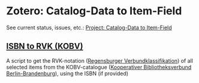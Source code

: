 # Zotero: Catalog-Data to Item-Field
See current status, issues, etc.: [Project: Catalog-Data to Item-Field](https://github.com/users/Schoeneh/projects/9)
## [ISBN to RVK (KOBV)](https://github.com/Schoeneh/zotero_scripts/tree/main/isbn2rvk/isbn2rvk_kobv.js)
A script to get the RVK-notation ([Regensburger Verbundklassifikation](https://rvk.uni-regensburg.de/?view=article&id=141&catid=2)) of all selected items from the KOBV-catalogue ([Kooperativer Bibliotheksverbund Berlin-Brandenburg](https://www.kobv.de/)), using the ISBN (if provided)
